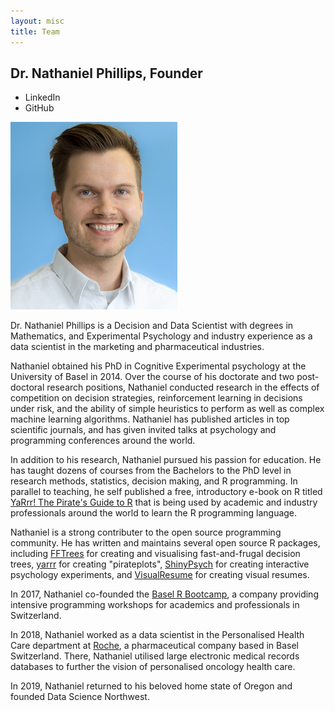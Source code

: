 ```yaml
---
layout: misc
title: Team
---
```


## Dr. Nathaniel Phillips, Founder

- LinkedIn
- GitHub

<img src="https://github.com/datasciencenw/datasciencenw.github.io/blob/master/assets/img/nathaniel_narrow_small.png?raw=true">

Dr. Nathaniel Phillips is a Decision and Data Scientist with degrees in Mathematics, and Experimental Psychology and industry experience as a data scientist in the marketing and pharmaceutical industries.

Nathaniel obtained his PhD in Cognitive Experimental psychology at the University of Basel in 2014. Over the course of his doctorate and two post-doctoral research positions, Nathaniel conducted research in the effects of competition on decision strategies, reinforcement learning in decisions under risk, and the ability of simple heuristics to perform as well as complex machine learning algorithms. Nathaniel has published articles in top scientific journals, and has given invited talks at psychology and programming conferences around the world.

In addition to his research, Nathaniel pursued his passion for education. He has taught dozens of courses from the Bachelors to the PhD level in research methods, statistics, decision making, and R programming. In parallel to teaching, he self published a free, introductory e-book on R titled [YaRrr! The Pirate's Guide to R](https://bookdown.org/ndphillips/YaRrr/) that is being used by academic and industry professionals around the world to learn the R programming language. 

Nathaniel is a strong contributer to the open source programming community. He has written and maintains several open source R packages, including [FFTrees](https://github.com/ndphillips/FFTrees) for creating and visualising fast-and-frugal decision trees, [yarrr](https://github.com/ndphillips/yarrr) for creating "pirateplots", [ShinyPsych](https://github.com/ndphillips/ShinyPsych) for creating interactive psychology experiments, and [VisualResume](https://github.com/ndphillips/VisualResume) for creating visual resumes.

In 2017, Nathaniel co-founded the [Basel R Bootcamp](http://therbootcamp.github.io), a company providing intensive programming workshops for academics and professionals in Switzerland.

In 2018, Nathaniel worked as a data scientist in the Personalised Health Care department at [Roche](http://www.roche.com), a pharmaceutical company based in Basel Switzerland. There, Nathaniel utilised large electronic medical records databases to further the vision of personalised oncology health care.

In 2019, Nathaniel returned to his beloved home state of Oregon and founded Data Science Northwest.
